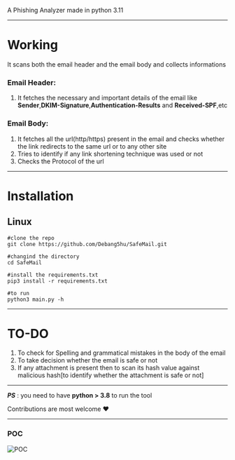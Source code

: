 A Phishing Analyzer made in python 3.11  

---  

# Working  

It scans both the email header and the email body and collects informations  

### Email Header:  

1. It fetches the necessary and important details of the email like __Sender__,__DKIM-Signature__,__Authentication-Results__ and __Received-SPF__,etc   

### Email Body:  

1. It fetches all the url(http/https) present in the email and checks whether the link redirects to the same url or to any other site  
2. Tries to identify if any link shortening technique was used or not    
3. Checks the Protocol of the url 

 
---  
# Installation  

## Linux  
  
```
#clone the repo
git clone https://github.com/Debang5hu/SafeMail.git

#changind the directory
cd SafeMail

#install the requirements.txt
pip3 install -r requirements.txt

#to run
python3 main.py -h

```  
---  
# TO-DO  

1. To check for Spelling and grammatical mistakes in the body of the email  
2. To take decision whether the email is safe or not  
3. If any attachment is present then to scan its hash value against malicious hash[to identify whether the attachment is safe or not]

---  
*__PS__* : you need to have __python > 3.8__ to run the tool  


Contributions are most welcome ❤️   

---  
### POC
![POC](https://github.com/Debang5hu/SafeMail/assets/114200360/3822fa8b-c6ff-4d36-b53e-051a29c6cba4)

